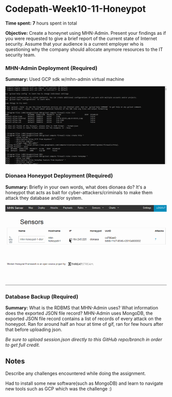# Codepath-Week10-11-Honeypot

**Time spent:** **7** hours spent in total

**Objective:** Create a honeynet using MHN-Admin. Present your findings as if you were requested to give a brief report of the current state of Internet security. Assume that your audience is a current employer who is questioning why the company should allocate anymore resources to the IT security team.

### MHN-Admin Deployment (Required)

**Summary:** Used GCP sdk w/mhn-admin virtual machine

<img src="honeypot1-1.gif">

### Dionaea Honeypot Deployment (Required)

**Summary:** Briefly in your own words, what does dionaea do?
It's a honeypot that acts as bait for cyber-attackers/criminals to make them attack they database and/or system.

<img src="honeypot1.gif">

### Database Backup (Required) 

**Summary:** What is the RDBMS that MHN-Admin uses? What information does the exported JSON file record?
MHN-Admin uses MongoDB, the exported JSON file record contains a list of records of every attack on the honeypot.
Ran for around half an hour at time of gif, ran for few hours after that before uploading json.

*Be sure to upload session.json directly to this GitHub repo/branch in order to get full credit.*

## Notes

Describe any challenges encountered while doing the assignment.

Had to install some new software(such as MongoDB) and learn to navigate new tools such as GCP which was the challenge :)
